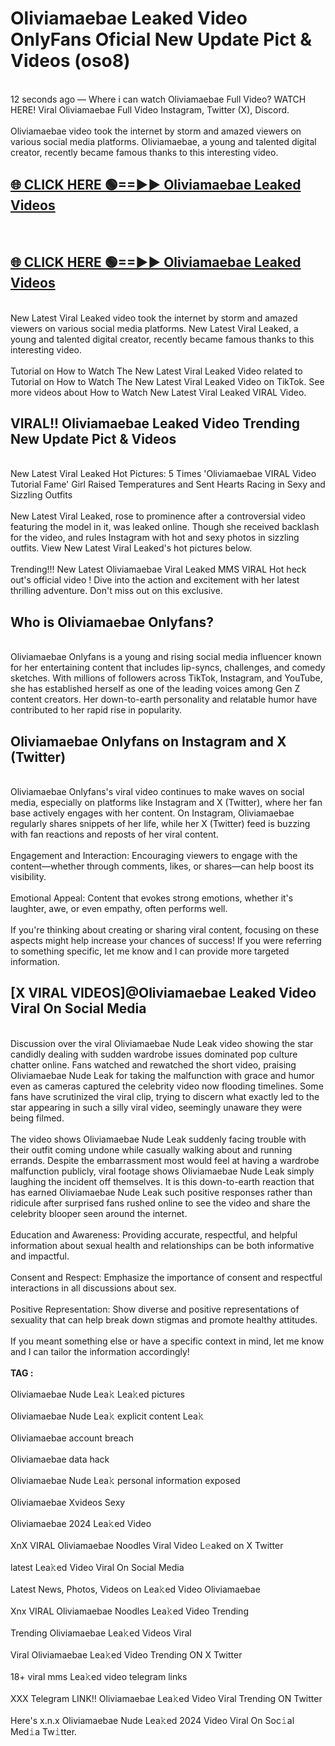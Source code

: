 # Oliviamaebae Leaked Video OnlyFans Oficial New Update Pict & Videos (oso8)
<br>
12 seconds ago — Where i can watch Oliviamaebae Full Video? WATCH HERE! Viral Oliviamaebae Full Video Instagram, Twitter (X), Discord.
<br><br>
Oliviamaebae video took the internet by storm and amazed viewers on various social media platforms. Oliviamaebae, a young and talented digital creator, recently became famous thanks to this interesting video.
<br>
<h2><a href="https://play.trustnlinepharmacy.us?title=Oliviamaebae">🌐 CLICK HERE 🟢==►► Oliviamaebae Leaked Videos</a></h2>
<br>
<h2><a href="https://play.trustnlinepharmacy.us?title=Oliviamaebae">🌐 CLICK HERE 🟢==►► Oliviamaebae Leaked Videos</a></h2>
<br>
New Latest Viral Leaked video took the internet by storm and amazed viewers on various social media platforms. New Latest Viral Leaked, a young and talented digital creator, recently became famous thanks to this interesting video.
<br><br>
Tutorial on How to Watch The New Latest Viral Leaked Video related to Tutorial on How to Watch The New Latest Viral Leaked Video on TikTok. See more videos about How to Watch New Latest Viral Leaked VIRAL Video.
<br>
<h2>VIRAL!! Oliviamaebae Leaked Video Trending New Update Pict & Videos</h2>
<br>
New Latest Viral Leaked Hot Pictures: 5 Times 'Oliviamaebae VIRAL Video Tutorial Fame' Girl Raised Temperatures and Sent Hearts Racing in Sexy and Sizzling Outfits
<br><br>
New Latest Viral Leaked, rose to prominence after a controversial video featuring the model in it, was leaked online. Though she received backlash for the video, and rules Instagram with hot and sexy photos in sizzling outfits. View New Latest Viral Leaked's hot pictures below.
<br><br>
Trending!!! New Latest Oliviamaebae Viral Leaked MMS VIRAL Hot heck out's official video ! Dive into the action and excitement with her latest thrilling adventure. Don't miss out on this exclusive.
<br>
<h2>Who is Oliviamaebae Onlyfans?</h2>
<br>
Oliviamaebae Onlyfans is a young and rising social media influencer known for her entertaining content that includes lip-syncs, challenges, and comedy sketches. With millions of followers across TikTok, Instagram, and YouTube, she has established herself as one of the leading voices among Gen Z content creators. Her down-to-earth personality and relatable humor have contributed to her rapid rise in popularity.
<br>
<h2>Oliviamaebae Onlyfans on Instagram and X (Twitter)</h2>
<br>
Oliviamaebae Onlyfans's viral video continues to make waves on social media, especially on platforms like Instagram and X (Twitter), where her fan base actively engages with her content. On Instagram, Oliviamaebae regularly shares snippets of her life, while her X (Twitter) feed is buzzing with fan reactions and reposts of her viral content.
<br><br>
Engagement and Interaction: Encouraging viewers to engage with the content—whether through comments, likes, or shares—can help boost its visibility.
<br><br>
Emotional Appeal: Content that evokes strong emotions, whether it's laughter, awe, or even empathy, often performs well.
<br><br>
If you're thinking about creating or sharing viral content, focusing on these aspects might help increase your chances of success! If you were referring to something specific, let me know and I can provide more targeted information.
<br>
<h2>[X VIRAL VIDEOS]@Oliviamaebae Leaked Video Viral On Social Media</h2>
<br>
Discussion over the viral Oliviamaebae Nude Leak video showing the star candidly dealing with sudden wardrobe issues dominated pop culture chatter online. Fans watched and rewatched the short video, praising Oliviamaebae Nude Leak for taking the malfunction with grace and humor even as cameras captured the celebrity video now flooding timelines. Some fans have scrutinized the viral clip, trying to discern what exactly led to the star appearing in such a silly viral video, seemingly unaware they were being filmed.
<br><br>
The video shows Oliviamaebae Nude Leak suddenly facing trouble with their outfit coming undone while casually walking about and running errands. Despite the embarrassment most would feel at having a wardrobe malfunction publicly, viral footage shows Oliviamaebae Nude Leak simply laughing the incident off themselves. It is this down-to-earth reaction that has earned Oliviamaebae Nude Leak such positive responses rather than ridicule after surprised fans rushed online to see the video and share the celebrity blooper seen around the internet.
<br><br>
Education and Awareness: Providing accurate, respectful, and helpful information about sexual health and relationships can be both informative and impactful.
<br><br>
Consent and Respect: Emphasize the importance of consent and respectful interactions in all discussions about sex.
<br><br>
Positive Representation: Show diverse and positive representations of sexuality that can help break down stigmas and promote healthy attitudes.
<br><br>
If you meant something else or have a specific context in mind, let me know and I can tailor the information accordingly!
<br><br>
<strong>TAG :</strong>
<br><br>
Oliviamaebae Nude Lea𝚔 Lea𝚔ed pictures
<br><br>
Oliviamaebae Nude Lea𝚔 explicit content Lea𝚔
<br><br>
Oliviamaebae account breach
<br><br>
Oliviamaebae data hack
<br><br>
Oliviamaebae Nude Lea𝚔 personal information exposed
<br><br>
Oliviamaebae Xvideos Sexy
<br><br>
Oliviamaebae 2024 Lea𝚔ed Video
<br><br>
XnX VIRAL Oliviamaebae Noodles Viral Video L𝚎aked on X Twitter
<br><br>
latest Lea𝚔ed Video Viral On Social Media
<br><br>
Latest News, Photos, Videos on Lea𝚔ed Video Oliviamaebae
<br><br>
Xnx VIRAL Oliviamaebae Noodles Lea𝚔ed Video Trending
<br><br>
Trending Oliviamaebae Lea𝚔ed Videos Viral
<br><br>
Viral Oliviamaebae Lea𝚔ed Video Trending ON X Twitter
<br><br>
18+ viral mms Lea𝚔ed video telegram links
<br><br>
XXX Telegram LINK!! Oliviamaebae Lea𝚔ed Video Viral Trending ON Twitter
<br><br>
Here's x.n.x Oliviamaebae Nude Lea𝚔ed 2024 Video Viral On Soc𝚒al Med𝚒a Tw𝚒tter.